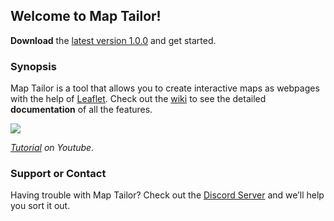 ## Welcome to Map Tailor!

**Download** the [latest version 1.0.0](https://raw.githubusercontent.com/battosey/mapTailor/master/releases/MapTailor_v1-0-0.zip) and get started.

### Synopsis

Map Tailor is a tool that allows you to create interactive maps as webpages with the help of [Leaflet](https://leafletjs.com/).
Check out the [wiki](https://github.com/battosey/mapTailor/wiki) to see the detailed **documentation** of all the features.

![](https://media.giphy.com/media/jP4LdxgEuC3VjFnnO9/giphy.gif)

_[Tutorial](https://www.youtube.com/watch?v=rI9y5wnLEGs) on Youtube._

### Support or Contact

Having trouble with Map Tailor? Check out the [Discord Server](https://discord.gg/AUXDqn3) and we’ll help you sort it out.
